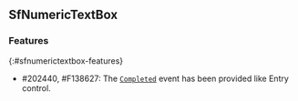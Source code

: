 ## SfNumericTextBox

### Features
{:#sfnumerictextbox-features}

* \#202440, #F138627: The [`Completed`](https://help.syncfusion.com/cr/cref_files/xamarin/Syncfusion.SfNumericTextBox.XForms~Syncfusion.SfNumericTextBox.XForms.SfNumericTextBox~Completed_EV.html) event has been provided like Entry control.